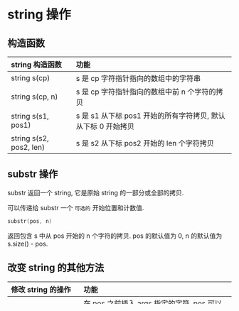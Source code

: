 # string 操作   

## 构造函数    

|string 构造函数|功能|
|:--------------|:-----------|
|string s(cp)| s 是 cp 字符指针指向的数组中的字符串|
|string s(cp, n)| s 是 cp 字符指针指向的数组中前 n 个字符的拷贝|
|string s(s1, pos1)| s 是 s1 从下标 pos1 开始的所有字符拷贝, 默认从下标 0 开始拷贝|
|string s(s2, pos2, len)| s 是 s2 从下标 pos2 开始的 len 个字符拷贝|

## substr 操作   

substr 返回一个 string, 它是原始 string 的一部分或全部的拷贝.   

可以传递给 substr 一个 `可选的` 开始位置和计数值.    

```cpp
substr(pos, n)
```
返回包含 s 中从 pos 开始的 n 个字符的拷贝. pos 的默认值为 0, n 的默认值为 s.size() - pos.   

## 改变 string 的其他方法   
|修改 string 的操作|功能|
|:--------------|:-----------|
|s.insert(pos, args)| 在 pos 之前插入 args 指定的字符, pos 可以是下标或迭代器|
|s.erase(pos, len)| 删除从 pos 开始的 len 个字符, 返回一个指向 a 的引用|
|s.assign(args)| 将 s 中的字符替换为 args 中指定的字符, 返回一个指向 a 的引用 |
|s.append(args)| 将 args 中指定的字符追加到 s, 返回一个指向 a 的引用|
|s.replace(pos, len, args)| 先从 pos 位置开始删除 n 个元素, 然后将 str 插入到 pos 位置之前, 返回一个指向 a 的引用|
|s.replace(b, e, args)| 删除 b, e 范围内的元素, 然后将 args 指定的字符插入到 b 位置之前, 返回一个指向 a 的引用|

args 可以是以下 形式之一, append 和 assign 可以使用所有形式.   
str 不能和 s 相同, 迭代器 b 和 e 不能指向 s.    
str                 字符串 str   
str, pos, len       str 中从 pos 开始的(最多) len 个字符   
cp                  cp 指向空字符结尾的字符数组   
cp, len             从 cp 中指向的数组的前(最多) len 个字符   
n, c                n 个字符 c   
b, e                迭代器 b 和 e 指定的范围内的字符   
初始化列表            花括号包围的, 以逗号分隔的字符列表   
1. string 类型支持顺序容器的赋值运算符, assign, insert 和 erase 操作. 除此之外, 它还定义了额外的 insert 和 erase 版本.   
除了接受迭代器的 insert 和 erase 版本外, string 还提供了接受下标的版本. 下标指出了开始删除的位置, 或是 insert 到给定下标之前的位置.   
```cpp
a.insert(a.size(), 5, '!');
a.insert(a.size(), "@@");

const char * cp_ = "*^_^*";
a.insert(a.size()-7, cp_);

a.erase(a.size()-7, 7);

``` 
2. append 和 replace 函数   
```cpp
a.append(" Chinese Edition.");
a.replace(pos, n, str)
```
replace 操作是先从 pos 位置开始删除 n 个元素, 然后将 str 插入到 pos 位置. 返回一个指向 a 的引用.     

## string 的搜索操作   

如果搜索失败, 返回一个名为 string::npos 的 static 成员(实际为 static const string::size_type npos = -1).   

|string 的搜索操作|功能|
|:--------------|:-----------|
|s.find(args)| 查找 s 中 args 第一次出现的位置 |
|s.rfind(args)| 查找 s 中 args 最后一次出现的位置 |
|s.find_first_of(args)| 在 s 中查找 args 中任何一个字符第一次出现的位置|
|s.find_last_of(args)| 在 s 中查找 args 中任何一个字符最后一次出现的位置|
|s.find_first_not_of(args)| 在 s 中查找第一个不在 args 中的字符|
|s.find_last_not_of(args)| 在 s 中查找最后一个不在 args 中的字符|

其中 args 必须是以下形式之一:   
c, pos   
s2, pos   
cp, pos   
cp, pos, n   
pos 指定在哪里开始搜索, 前三个 pos 的默认值为 0, 最后一个的 pos 和 n 无默认值.     

## 数值转换.    

|string 和数值之间的转换操作|功能|
|:--------------|:-----------|
|to_string(val)| 一组重载函数, 返回数值 val 的 string表示 |
|stoi(s, p, b)| 返回 s 表示的整数值, s 的起始子串内容必须表示整数|
|stol(s, p, b)| 返回 s 表示的整数值, s 的起始子串内容必须表示整数|
|stoul(s, p, b)| 返回 s 表示的整数值, s 的起始子串内容必须表示整数|
|stoll(s, p, b)| 返回 s 表示的整数值, s 的起始子串内容必须表示整数|
|stoull(s, p, b)| 返回 s 表示的整数值, s 的起始子串内容必须表示整数|
|stof(s, p)| 返回 s 表示的浮点数, s 的起始子串内容必须表示浮点数|
|stod(s, p)| 返回 s 表示的浮点数, s 的起始子串内容必须表示浮点数|
|stold(s, p)| 返回 s 表示的浮点数, s 的起始子串内容必须表示浮点数|

其中 p 用来保存 s 中第一个非数值字符的下标.   

## 大小写转换   

```cpp
string word = "Hello String!";

// 全部转换为小写
transform(word.begin(), word.end(), word.begin(), (int (*)(int))tolower);

// 全部转换为大写
transform(word.begin(), word.end(), word.begin(), (int (*)(int))toupper);
```